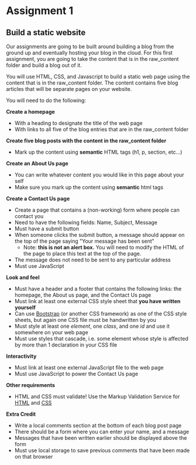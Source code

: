 # Assignment 1
## Build a static website

Our assignments are going to be built around building a blog from the ground up and eventually hosting your blog in the cloud. For this first assignment, you are going to take the content that is in the raw_content folder and build a blog out of it.

You will use HTML, CSS, and Javascript to build a static web page using the content that is in the raw_content folder. The content contains five blog articles that will be separate pages on your website.

You will need to do the following:

**Create a homepage**
 - With a heading to designate the title of the web page
 - With links to all five of the blog entries that are in the raw_content folder
 
**Create five blog posts with the content in the raw_content folder**
 - Mark up the content using **semantic** HTML tags (h1, p, section, etc...)

**Create an About Us page**
 - You can write whatever content you would like in this page about your self
 - Make sure you mark up the content using **semantic** html tags

**Create a Contact Us page**
 - Create a page that contains a (non-working) form where people can contact you
 - Need to have the following fields: Name, Subject, Message
 - Must have a submit button
 - When someone clicks the submit button, a message should appear on the top of the page saying "Your message has been sent"
   - Note: **this is not an alert box.** You will need to modify the HTML of the page to place this text at the top of the page.
 - The message does not need to be sent to any particular address
 - Must use JavaScript

**Look and feel**
 - Must have a header and a footer that contains the following links: the homepage, the About us page, and the Contact Us page
 - Must link at least one external CSS style sheet that **you have written yourself**
 - Can use [Bootstrap](http://getbootstrap.com/) (or another CSS framework) as one of the CSS style sheets, but again one CSS file must be handwritten by you
 - Must style at least one *element*, one *class*, and one *id* and use it somewhere on your web page
 - Must use styles that cascade, i.e. some element whose style is affected by more than 1 declaration in your CSS file

**Interactivity**
 - Must link at least one external JavaScript file to the web page
 - Must use JavaScript to power the Contact Us page

**Other requirements**
 - HTML and CSS must validate! Use the Markup Validation Service for [HTML](https://validator.w3.org/#validate_by_upload+with_options) and [CSS](http://jigsaw.w3.org/css-validator/)

**Extra Credit**
 - Write a local comments section at the bottom of each blog post page
 - There should be a form where you can enter your name, and a message
 - Messages that have been written earlier should be displayed above the form
 - Must use local storage to save previous comments that have been made on that browser 